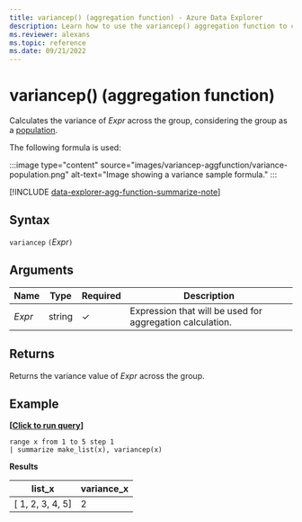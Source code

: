 ```yaml
---
title: variancep() (aggregation function) - Azure Data Explorer
description: Learn how to use the variancep() aggregation function to calculate the variance of an expression as a population in Azure Data Explorer.
ms.reviewer: alexans
ms.topic: reference
ms.date: 09/21/2022
---
```

# variancep() (aggregation function)

Calculates the variance of *Expr* across the group, considering the group as a [population](https://en.wikipedia.org/wiki/Statistical_population).

The following formula is used:

:::image type="content" source="images/variancep-aggfunction/variance-population.png" alt-text="Image showing a variance sample formula." :::

[!INCLUDE [data-explorer-agg-function-summarize-note](../../includes/data-explorer-agg-function-summarize-note.md)]

## Syntax

`variancep` `(`*Expr*`)`

## Arguments

| Name | Type | Required | Description |
|--|--|--|--|
|*Expr* | string | &check; | Expression that will be used for aggregation calculation.|

## Returns

Returns the variance value of *Expr* across the group.

## Example

**\[**[**Click to run query**](https://dataexplorer.azure.com/clusters/help/databases/Samples?query=H4sIAAAAAAAAAytKzEtPVahQSCvKz1UwVCjJVzBVKC5JLVAw5KpRKC7NzU0syqxKVchNzE6Nz8ksLtGo0NRRKAMKJuYlpxYAeQCFH59wQQAAAA==)**\]**

```kusto
range x from 1 to 5 step 1
| summarize make_list(x), variancep(x) 
```

**Results**

|list_x|variance_x|
|---|---|
|[ 1, 2, 3, 4, 5]|2|
